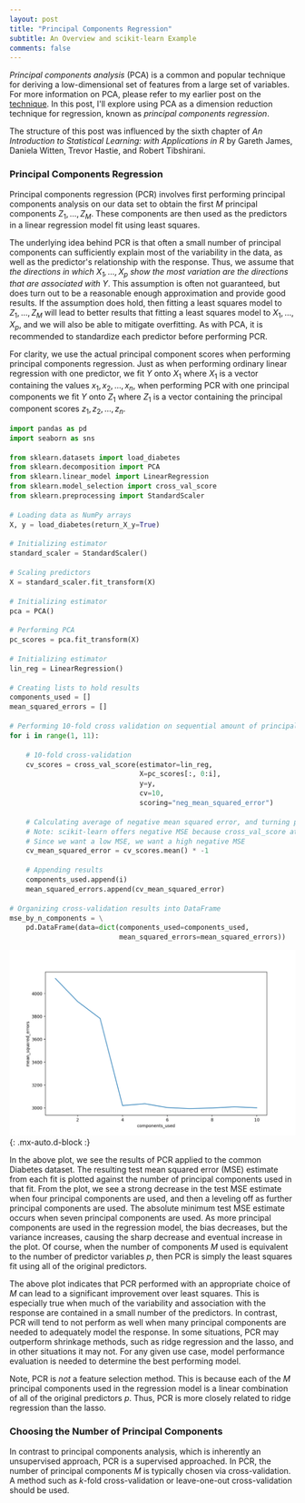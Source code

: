 ```yaml
---
layout: post
title: "Principal Components Regression"
subtitle: An Overview and scikit-learn Example
comments: false
---
```


*Principal components analysis* (PCA) is a common and popular technique for deriving a low-dimensional set of features from a large set of variables.  For more information on PCA, please refer to my earlier post on the [technique](https://ethanwicker.com/2021-03-11-principal-components-analysis-001/).  In this post, I'll explore using PCA as a dimension reduction technique for regression, known as *principal components regression*.

The structure of this post was influenced by the sixth chapter of *An Introduction to Statistical Learning: with Applications in R* by Gareth James, Daniela Witten, Trevor Hastie, and Robert Tibshirani.

### Principal Components Regression

Principal components regression (PCR) involves first performing principal components analysis on our data set to obtain the first $M$ principal components $Z_1, \ldots, Z_M$.  These components are then used as the predictors in a linear regression model fit using least squares.

The underlying idea behind PCR is that often a small number of principal components can sufficiently explain most of the variability in the data, as well as the predictor's relationship with the response.  Thus, we assume that *the directions in which $X_1, \ldots, X_p$ show the most variation are the directions that are associated with $Y$*.  This assumption is often not guaranteed, but does turn out to be a reasonable enough approximation and provide good results.  If the assumption does hold, then fitting a least squares model to $Z_1, \ldots, Z_M$ will lead to better results that fitting a least squares model to $X_1, \ldots, X_p$, and we will also be able to mitigate overfitting.  As with PCA, it is recommended to standardize each predictor before performing PCR.

For clarity, we use the actual principal component scores when performing principal components regression.  Just as when performing ordinary linear regression with one predictor, we fit $Y$ onto $X_1$ where $X_1$ is a vector containing the values $x_1, x_2, \ldots, x_n$, when performing PCR with one principal components we fit $Y$ onto $Z_1$ where $Z_1$ is a vector containing the principal component scores $z_1, z_2, \ldots, z_n$.

```python
import pandas as pd
import seaborn as sns

from sklearn.datasets import load_diabetes
from sklearn.decomposition import PCA
from sklearn.linear_model import LinearRegression
from sklearn.model_selection import cross_val_score
from sklearn.preprocessing import StandardScaler

# Loading data as NumPy arrays
X, y = load_diabetes(return_X_y=True)

# Initializing estimator
standard_scaler = StandardScaler()

# Scaling predictors
X = standard_scaler.fit_transform(X)

# Initializing estimator
pca = PCA()

# Performing PCA
pc_scores = pca.fit_transform(X)

# Initializing estimator
lin_reg = LinearRegression()

# Creating lists to hold results
components_used = []
mean_squared_errors = []

# Performing 10-fold cross validation on sequential amount of principal components
for i in range(1, 11):

    # 10-fold cross-validation
    cv_scores = cross_val_score(estimator=lin_reg,
                                X=pc_scores[:, 0:i],
                                y=y,
                                cv=10,
                                scoring="neg_mean_squared_error")

    # Calculating average of negative mean squared error, and turning positive
    # Note: scikit-learn offers negative MSE because cross_val_score attempts to maximize a scoring metric
    # Since we want a low MSE, we want a high negative MSE
    cv_mean_squared_error = cv_scores.mean() * -1

    # Appending results
    components_used.append(i)
    mean_squared_errors.append(cv_mean_squared_error)

# Organizing cross-validation results into DataFrame
mse_by_n_components = \
    pd.DataFrame(data=dict(components_used=components_used,
                           mean_squared_errors=mean_squared_errors))
```

![2021-03-14-principal-components-regression-001-fig-1.png](/assets/img/2021-03-14-principal-components-regression-001-fig-1.png){: .mx-auto.d-block :}

In the above plot, we see the results of PCR applied to the common Diabetes dataset.  The resulting test mean squared error (MSE) estimate from each fit is plotted against the number of principal components used in that fit.  From the plot, we see a strong decrease in the test MSE estimate when four principal components are used, and then a leveling off as further principal components are used.  The absolute minimum test MSE estimate occurs when seven principal components are used.  As more principal components are used in the regression model, the bias decreases, but the variance increases, causing the sharp decrease and eventual increase in the plot.  Of course, when the number of components $M$ used is equivalent to the number of predictor variables $p$, then PCR is simply the least squares fit using all of the original predictors.  

The above plot indicates that PCR performed with an appropriate choice of $M$ can lead to a significant improvement over least squares.  This is especially true when much of the variability and association with the response are contained in a small number of the predictors.  In contrast, PCR will tend to not perform as well when many principal components are needed to adequately model the response.  In some situations, PCR may outperform shrinkage methods, such as ridge regression and the lasso, and in other situations it may not.  For any given use case, model performance evaluation is needed to determine the best performing model.

Note, PCR is *not* a feature selection method.  This is because each of the $M$ principal components used in the regression model is a linear combination of all of the original predictors $p$.  Thus, PCR is more closely related to ridge regression than the lasso.

### Choosing the Number of Principal Components

In contrast to principal components analysis, which is inherently an unsupervised approach, PCR is a supervised approached.  In PCR, the number of principal components $M$ is typically chosen via cross-validation.  A method such as $k$-fold cross-validation or leave-one-out cross-validation should be used.
